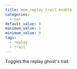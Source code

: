 ```yaml
---
title: mom_replay_trail_enable
categories:
  - var
default_value: 0
maximum_value: 1
minimum_value: 0
tags:
  - replay
  - trail
---
```


Toggles the replay ghost's trail.
